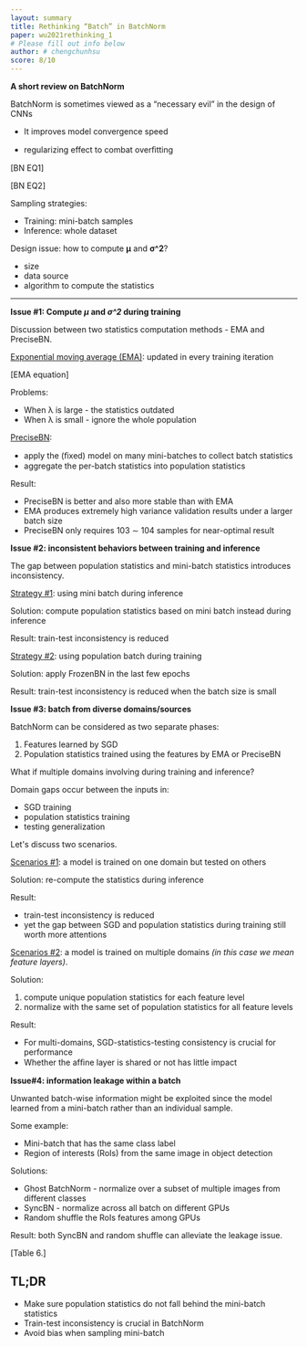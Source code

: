 ```yaml
---
layout: summary
title: Rethinking “Batch” in BatchNorm
paper: wu2021rethinking_1
# Please fill out info below
author: # chengchunhsu
score: 8/10
---
```


**A short review on BatchNorm**

BatchNorm is sometimes viewed as a “necessary evil” in the design of CNNs

- It improves model convergence speed

- regularizing effect to combat overﬁtting



[BN EQ1]

[BN EQ2]



Sampling strategies:

* Training: mini-batch samples
* Inference: whole dataset



Design issue: how to compute **μ** and **σ^2**?

- size
- data source
- algorithm to compute the statistics



---

**Issue #1: Compute *μ* and *σ^2* during training**

Discussion between two statistics computation methods - EMA and PreciseBN.



<u>Exponential moving average (EMA)</u>: updated in every training iteration

[EMA equation]



Problems:

- When λ is large - the statistics outdated
- When λ is small - ignore the whole population



<u>PreciseBN</u>:

- apply the (ﬁxed) model on many mini-batches to collect batch statistics
- aggregate the per-batch statistics into population statistics



Result:

- PreciseBN is better and also more stable than with EMA
- EMA produces extremely high variance validation results under a larger batch size
- PreciseBN only requires 103 ∼ 104 samples for near-optimal result



**Issue #2: inconsistent behaviors between training and inference**

The gap between population statistics and mini-batch statistics introduces inconsistency. 



<u>Strategy #1</u>: using mini batch during inference

Solution: compute  population statistics based on mini batch instead during inference

Result: train-test inconsistency is reduced



<u>Strategy #2</u>: using population batch during training

Solution: apply FrozenBN in the last few epochs

Result: train-test inconsistency is reduced when the batch size is small





**Issue #3: batch from diverse domains/sources**

BatchNorm can be considered as two separate phases:

1. Features learned by SGD
2. Population statistics trained using the features by EMA or PreciseBN



What if multiple domains involving during training and inference?

Domain gaps occur between the inputs in:

- SGD training
- population statistics training
- testing generalization



Let's discuss two scenarios.



<u>Scenarios #1</u>: a model is trained on one domain but tested on others

Solution: re-compute the statistics during inference

Result: 

- train-test inconsistency is reduced
- yet the gap between SGD and population statistics during training still worth more attentions



<u>Scenarios #2</u>:  a model is trained on multiple domains *(in this case we mean feature layers)*. 

Solution: 

1. compute unique population statistics for each feature level
2. normalize with the same set of population statistics for all feature levels

Result:

- For multi-domains, SGD-statistics-testing consistency is crucial for performance
- Whether the afﬁne layer is shared or not has little impact



**Issue#4: information leakage within a batch**

Unwanted batch-wise information might be exploited since the model learned from a mini-batch rather than an individual sample.



Some example: 

- Mini-batch that has the same class label
- Region of interests (RoIs) from the same image in object detection



Solutions:

- Ghost BatchNorm - normalize over a subset of multiple images from different classes
- SyncBN - normalize across all batch on different GPUs
- Random shuffle the RoIs features among GPUs



Result: both SyncBN and random shuffle can alleviate the leakage issue.

[Table 6.]



## TL;DR

* Make sure population statistics do not fall behind the mini-batch statistics
* Train-test inconsistency is crucial in BatchNorm
* Avoid bias when sampling mini-batch
